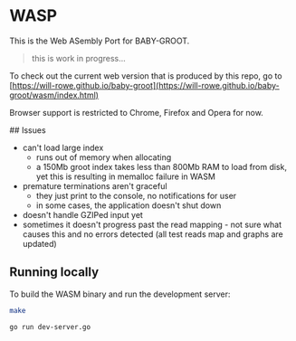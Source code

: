 # WASP

This is the Web ASembly Port for BABY-GROOT.

> this is work in progress...

To check out the current web version that is produced by this repo, go to [https://will-rowe.github.io/baby-groot](https://will-rowe.github.io/baby-groot/wasm/index.html)

Browser support is restricted to Chrome, Firefox and Opera for now.

## Issues

* can't load large index
  * runs out of memory when allocating
  * a 150Mb groot index takes less than 800Mb RAM to load from disk, yet this is resulting in memalloc failure in WASM
* premature terminations aren't graceful
  * they just print to the console, no notifications for user
  * in some cases, the application doesn't shut down
* doesn't handle GZIPed input yet
* sometimes it doesn't progress past the read mapping - not sure what causes this and no errors detected (all test reads map and graphs are updated)

## Running locally

To build the WASM binary and run the development server:

``` bash
make

go run dev-server.go
```
